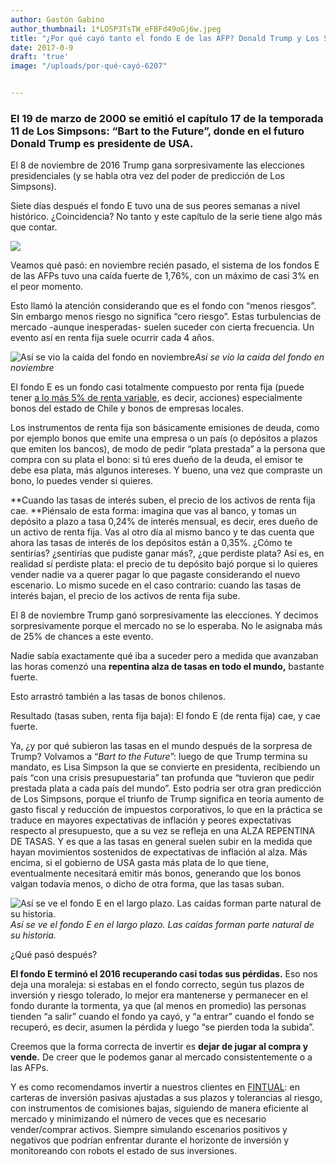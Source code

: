 ```yaml
---
author: Gastón Gabino
author_thumbnail: 1*LOSP3TsTW_eFBFd49oGj6w.jpeg
title: "¿Por qué cayó tanto el fondo E de las AFP? Donald Trump y Los Simpsons"
date: 2017-0-9
draft: 'true'
image: "/uploads/por-qué-cayó-6207"


---
```


### El 19 de marzo de 2000 se emitió el capítulo 17 de la temporada 11 de Los Simpsons: “Bart to the Future”, donde en el futuro Donald Trump es presidente de USA.

El 8 de noviembre de 2016 Trump gana sorpresivamente las elecciones presidenciales (y se habla otra vez del poder de predicción de Los Simpsons).

Siete días después el fondo E tuvo una de sus peores semanas a nivel histórico. ¿Coincidencia? No tanto y este capítulo de la serie tiene algo más que contar.

![](/uploads/por-qué-cayó-6780.png)

Veamos qué pasó: en noviembre recién pasado, el sistema de los fondos E de las AFPs tuvo una caída fuerte de 1,76%, con un máximo de casi 3% en el peor momento.

Esto llamó la atención considerando que es el fondo con “menos riesgos”. Sin embargo menos riesgo no significa “cero riesgo”. Estas turbulencias de mercado -aunque inesperadas- suelen suceder con cierta frecuencia. Un evento así en renta fija suele ocurrir cada 4 años.

![Así se vio la caída del fondo en noviembre](/uploads/por-qué-cayó-2911)*Así se vio la caída del fondo en noviembre*

El fondo E es un fondo casi totalmente compuesto por renta fija (puede tener [a lo más 5% de renta variable,](http://www.spensiones.cl/portal/orientacion/580/w3-article-2835.html) es decir, acciones) especialmente bonos del estado de Chile y bonos de empresas locales.

Los instrumentos de renta fija son básicamente emisiones de deuda, como por ejemplo bonos que emite una empresa o un país (o depósitos a plazos que emiten los bancos), de modo de pedir “plata prestada” a la persona que compra con su plata el bono: si tú eres dueño de la deuda, el emisor te debe esa plata, más algunos intereses. Y bueno, una vez que compraste un bono, lo puedes vender si quieres.

**Cuando las tasas de interés suben, el precio de los activos de renta fija cae. **Piénsalo de esta forma: imagina que vas al banco, y tomas un depósito a plazo a tasa 0,24% de interés mensual, es decir, eres dueño de un activo de renta fija. Vas al otro día al mismo banco y te das cuenta que ahora las tasas de interés de los depósitos están a 0,35%. ¿Cómo te sentirías? ¿sentirías que pudiste ganar más?, ¿que perdiste plata? Así es, en realidad sí perdiste plata: el precio de tu depósito bajó porque si lo quieres vender nadie va a querer pagar lo que pagaste considerando el nuevo escenario. Lo mismo sucede en el caso contrario: cuando las tasas de interés bajan, el precio de los activos de renta fija sube.

El 8 de noviembre Trump ganó sorpresivamente las elecciones. Y decimos sorpresivamente porque el mercado no se lo esperaba. No le asignaba más de 25% de chances a este evento.

Nadie sabía exactamente qué iba a suceder pero a medida que avanzaban las horas comenzó una **repentina alza de tasas en todo el mundo,** bastante fuerte.

Esto arrastró también a las tasas de bonos chilenos.

Resultado (tasas suben, renta fija baja): El fondo E (de renta fija) cae, y cae fuerte.

Ya, ¿y por qué subieron las tasas en el mundo después de la sorpresa de Trump? Volvamos a “*Bart to the Future*”: luego de que Trump termina su mandato, es Lisa Simpson la que se convierte en presidenta, recibiendo un país “con una crisis presupuestaria” tan profunda que “tuvieron que pedir prestada plata a cada país del mundo”. Esto podría ser otra gran predicción de Los Simpsons, porque el triunfo de Trump significa en teoría aumento de gasto fiscal y reducción de impuestos corporativos, lo que en la práctica se traduce en mayores expectativas de inflación y peores expectativas respecto al presupuesto, que a su vez se refleja en una ALZA REPENTINA DE TASAS. Y es que a las tasas en general suelen subir en la medida que hayan movimientos sostenidos de expectativas de inflación al alza. Más encima, si el gobierno de USA gasta más plata de lo que tiene, eventualmente necesitará emitir más bonos, generando que los bonos valgan todavía menos, o dicho de otra forma, que las tasas suban.

![Así se ve el fondo E en el largo plazo. Las caídas forman parte natural de su historia.](/uploads/por-qué-cayó-6207)*Así se ve el fondo E en el largo plazo. Las caídas forman parte natural de su historia.*

¿Qué pasó después?

**El fondo E terminó el 2016 recuperando casi todas sus pérdidas.** Eso nos deja una moraleja: si estabas en el fondo correcto, según tus plazos de inversión y riesgo tolerado, lo mejor era mantenerse y permanecer en el fondo durante la tormenta, ya que (al menos en promedio) las personas tienden “a salir” cuando el fondo ya cayó, y “a entrar” cuando el fondo se recuperó, es decir, asumen la pérdida y luego “se pierden toda la subida”.

Creemos que la forma correcta de invertir es **dejar de jugar al compra y vende.** De creer que le podemos ganar al mercado consistentemente o a las AFPs.

Y es como recomendamos invertir a nuestros clientes en [FINTUAL](https://fintual.cl): en carteras de inversión pasivas ajustadas a sus plazos y tolerancias al riesgo, con instrumentos de comisiones bajas, siguiendo de manera eficiente al mercado y minimizando el número de veces que es necesario vender/comprar activos. Siempre simulando escenarios positivos y negativos que podrían enfrentar durante el horizonte de inversión y monitoreando con robots el estado de sus inversiones.